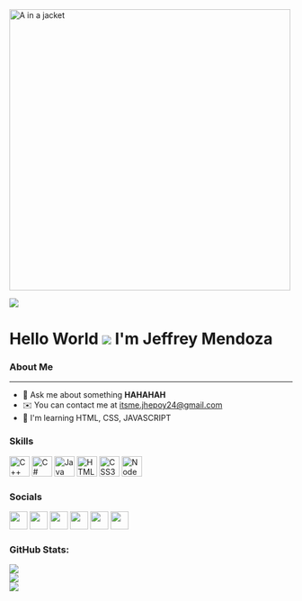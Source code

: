 
<img src="https://rare-gallery.com/uploads/posts/1236625-eat-sleep-code-repeat.jpg" alt="A in a jacket" width="500">


[![](https://visitcount.itsvg.in/api?id=jhepoy011&icon=2&color=2)](https://visitcount.itsvg.in)


Hello World ![](https://user-images.githubusercontent.com/18350557/176309783-0785949b-9127-417c-8b55-ab5a4333674e.gif) I'm Jeffrey Mendoza
========================================================================================================================================

### About Me
-------------------------
* 💬 Ask me about something **HAHAHAH**
* ✉️  You can contact me at [itsme.jhepoy24@gmail.com](mailto:itsme.jhepoy24@gmail.com)
* 🧠  I'm learning HTML, CSS, JAVASCRIPT

### Skills

<p align="left">
<a href="https://docs.microsoft.com/en-us/cpp/?view=msvc-170" target="_blank" rel="noreferrer"><img src="https://raw.githubusercontent.com/danielcranney/readme-generator/main/public/icons/skills/cplusplus-colored.svg" width="36" height="36" alt="C++" /></a>
<a href="https://docs.microsoft.com/en-us/dotnet/csharp/" target="_blank" rel="noreferrer"><img src="https://raw.githubusercontent.com/danielcranney/readme-generator/main/public/icons/skills/csharp-colored.svg" width="36" height="36" alt="C#" /></a>
<a href="https://www.oracle.com/java/" target="_blank" rel="noreferrer"><img src="https://raw.githubusercontent.com/danielcranney/readme-generator/main/public/icons/skills/java-colored.svg" width="36" height="36" alt="Java" /></a>
<a href="https://developer.mozilla.org/en-US/docs/Glossary/HTML5" target="_blank" rel="noreferrer"><img src="https://raw.githubusercontent.com/danielcranney/readme-generator/main/public/icons/skills/html5-colored.svg" width="36" height="36" alt="HTML5" /></a>
<a href="https://www.w3.org/TR/CSS/#css" target="_blank" rel="noreferrer"><img src="https://raw.githubusercontent.com/danielcranney/readme-generator/main/public/icons/skills/css3-colored.svg" width="36" height="36" alt="CSS3" /></a>
<a href="https://nodejs.org/en/" target="_blank" rel="noreferrer"><img src="https://raw.githubusercontent.com/danielcranney/readme-generator/main/public/icons/skills/nodejs-colored.svg" width="36" height="36" alt="NodeJS" /></a>
</p>


### Socials

<p align="left"> 
<a href="https://discord.com/users/Jhepoy#2349" target="_blank" rel="noreferrer"><img src="https://raw.githubusercontent.com/danielcranney/readme-generator/main/public/icons/socials/discord.svg" width="32" height="32" /></a> 
<a href="https://www.facebook.com/ItsmeJHEPOY" target="_blank" rel="noreferrer"><img src="https://raw.githubusercontent.com/danielcranney/readme-generator/main/public/icons/socials/facebook.svg" width="32" height="32" /></a> 
<a href="https://www.github.com/Jhepoy011" target="_blank" rel="noreferrer"><img src="https://raw.githubusercontent.com/danielcranney/readme-generator/main/public/icons/socials/github-dark.svg" width="32" height="32" /></a> 
<a href="http://www.instagram.com/its_jhepoy" target="_blank" rel="noreferrer"><img src="https://raw.githubusercontent.com/danielcranney/readme-generator/main/public/icons/socials/instagram.svg" width="32" height="32" /></a> 
<a href="https://www.linkedin.com/in/jeffrey-mendoza-011" target="_blank" rel="noreferrer"><img src="https://raw.githubusercontent.com/danielcranney/readme-generator/main/public/icons/socials/linkedin.svg" width="32" height="32" /></a> 
<a href="https://www.youtube.com/c/UCVvslOle0RrQ3y6fTleUixA" target="_blank" rel="noreferrer"><img src="https://raw.githubusercontent.com/danielcranney/readme-generator/main/public/icons/socials/youtube.svg" width="32" height="32" /></a></p>

### GitHub Stats:

![](https://github-readme-stats.vercel.app/api?username=jhepoy011&theme=dark&hide_border=false&include_all_commits=true&count_private=true)<br/>
![](https://github-readme-streak-stats.herokuapp.com/?user=jhepoy011&theme=dark&hide_border=false)<br/>
![](https://github-readme-stats.vercel.app/api/top-langs/?username=jhepoy011&theme=dark&hide_border=false&include_all_commits=true&count_private=true&layout=compact)

